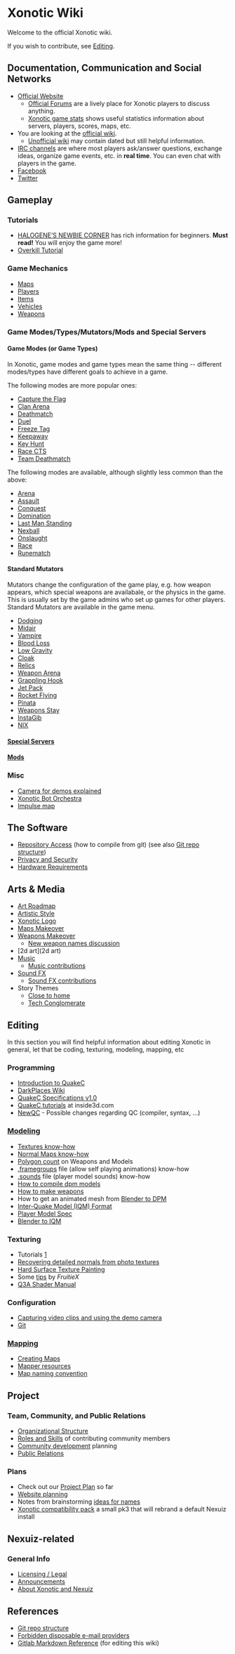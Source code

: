 # Xonotic Wiki

Welcome to the official Xonotic wiki.

If you wish to contribute, see [Editing](Editing).

## Documentation, Communication and Social Networks
-	[Official Website](http://xonotic.org)
	-	[Official Forums](http://forums.xonotic.org) are a lively place for Xonotic players to discuss anything.
	-	[Xonotic game stats](http://stats.xonotic.org/) shows useful statistics information about servers, players, scores, maps, etc.
-	You are looking at the [official wiki](https://gitlab.com/xonotic/xonotic/wikis/home).
	-	[Unofficial wiki](http://xonotic.wikia.com/wiki/Xonotic_Wiki) may contain dated but still helpful information.
-	[IRC channels](Channels) are where most players ask/answer questions, exchange ideas, organize game events, etc. in **real time**. You can even chat with players in the game.
-	[Facebook](https://www.facebook.com/xonotic/)
-	[Twitter](https://twitter.com/xonotic)

## Gameplay

### Tutorials
- [HALOGENE’S NEWBIE CORNER](Halogenes_Newbie_Corner) has rich information for beginners. **Must read!** You will enjoy the game more!
- [Overkill Tutorial](Overkill_Tutorial)

### Game Mechanics
-   [Maps](Maps)
-   [Players](Players)
-   [Items](Items)
-   [Vehicles](Vehicles)
-   [Weapons](Weapons)

### Game Modes/Types/Mutators/Mods and Special Servers

#### Game Modes (or Game Types)
In Xonotic, game modes and game types mean the same thing -- different modes/types have different goals to achieve in a game.

The following modes are more popular ones:

-   [Capture the Flag](Gamemodes/Capture_the_Flag)
-   [Clan Arena](Gamemodes/Clan_Arena)
-   [Deathmatch](Gamemodes/Deathmatch)
-   [Duel](Gamemodes/Duel)
-   [Freeze Tag](Gamemodes/Freeze_Tag)
-   [Keepaway](Gamemodes/Keepaway)
-   [Key Hunt](Gamemodes/Key_Hunt)
-   [Race CTS](Gamemodes/Race_CTS)
-   [Team Deathmatch](Gamemodes/Team_Deathmatch)

The following modes are available, although slightly less common than the above:

-   [Arena](Gamemodes/Arena)
-   [Assault](Gamemodes/Assault)
-   [Conquest](Gamemodes/Conquest)
-   [Domination](Gamemodes/Domination)
-   [Last Man Standing](Gamemodes/Last_Man_Standing)
-   [Nexball](Gamemodes/Nexball)
-   [Onslaught](Gamemodes/Onslaught)
-   [Race](Gamemodes/Race)
-   [Runematch](Gamemodes/Rune)

#### Standard Mutators
Mutators change the configuration of the game play, e.g. how weapon appears, which special weapons are availabale, or the physics in the game. This is usually set by the game admins who set up games for other players.  Standard Mutators are available in the game menu.

-   [Dodging](Mutators/Dodging)
-   [Midair](Mutators/Midair)
-   [Vampire](Mutators/Vampire)
-   [Blood Loss](Mutators/Blood_Loss)
-   [Low Gravity](Mutators/Low_Gravity)
-   [Cloak](Mutators/Cloak)
-   [Relics](Mutators/Relics)
-   [Weapon Arena](Mutators/Weapon_Arena)
-   [Grappling Hook](Mutators/Grappling_Hook)
-   [Jet Pack](Mutators/Jet_Pack)
-   [Rocket Flying](Mutators/Rocket_Flying)
-   [Pinata](Mutators/Pinata)
-   [Weapons Stay](Mutators/Weapons_Stay)
-   [InstaGib](Mutators/InstaGib)
-   [NIX](Mutators/NIX)

#### [Special Servers](Special_Servers)

#### [Mods](Mods)

### Misc
-   [Camera for demos explained](Recording/Demo_Camera)
-   [Xonotic Bot Orchestra](Xonotic_Bot_Orchestra)
-   [Impulse map](impulse_map)


## The Software
-   [Repository Access](Repository_Access) (how to compile from git) (see also [Git repo structure](Git))
-   [Privacy and Security](privacy-and-security)
-   [Hardware Requirements](Hardware_Requirements)

## Arts & Media
-   [Art Roadmap](Art_Roadmap)
-   [Artistic Style](Artistic_Style)
-   [Xonotic Logo](Planning/Logo/Logo)
-   [Maps Makeover](Planning/Maps_Makeover)
-   [Weapons Makeover](Planning/Weapons_Makeover)
    -   [New weapon names discussion](Planning/NamesWeapons)
-   [2d art](2d art)
-   [Music](Audio/Music)
    -   [Music contributions](Audio/Music_contributions)
-   [Sound FX](Audio/Sound_FX)
    -   [Sound FX contributions](Audio/Sound_FX_contributions)
-   Story Themes
    -   [Close to home](Planning/Themes/Close_to_home)
    -   [Tech Conglomerate](Planning/Themes/Tech_Conglomerate)


## Editing

In this section you will find helpful information about editing Xonotic in general, let that be coding, texturing, modeling, mapping, etc

### Programming
-   [Introduction to QuakeC](QuakeC/Introduction_to_QuakeC)
-   [DarkPlaces Wiki](Darkplaces/index)
-   [QuakeC Specifications v1.0](QuakeC/QuakeC_Wiki)
-   [QuakeC tutorials](http://www.inside3d.com/tutorials.php) at inside3d.com
-   [NewQC](QuakeC/NewQC) - Possible changes regarding QC (compiler, syntax, …)

### [Modeling](Darkplaces/Modeling)
-   [Textures know-how](Modeling/Textures)
-   [Normal Maps know-how](Modeling/Normal_Maps)
-   [Polygon count](Polycounts) on Weapons and Models
-   [.framegroups](Modeling/framegroups) file (allow self playing animations) know-how
-   [.sounds](Voices_and_sounds) file (player model sounds) know-how
-   [How to compile dpm models](Modeling/dpmodel)
-   [How to make weapons](Modeling/Weaponsystem)
-   How to get an animated mesh from [Blender to DPM](Modeling/Blender_to_DPM)
-   [Inter-Quake Model (IQM) Format](http://sauerbraten.org/iqm/)
-   [Player Model Spec](Modeling/Player_Model_Spec)
-   [Blender to IQM](Modeling/Blender_to_IQM)

### Texturing
-   Tutorials [1](http://www.cgtextures.com/content.php?action=tutorials)
-   [Recovering detailed normals from photo textures](http://www.cgtextures.com/content.php?action=tutorial&name=normalmap)
-   [Hard Surface Texture Painting](http://forums.cgsociety.org/showthread.php?t=373024)
-   Some [tips](http://forums.xonotic.org/showthread.php?tid=63&pid=445#pid445) by *FruitieX*
-   [Q3A Shader Manual](http://toolz.nexuizninjaz.com/shader/)

### Configuration
-   [Capturing video clips and using the demo camera](Recording/Democapture)
-   [Git](Git)

### [Mapping](Mapping/Mapping)
-   [Creating Maps](Mapping/Creating_Maps)
-   [Mapper resources](Mapping/Mapper_resources)
-   [Map naming convention](http://alientrap.org/forum/viewtopic.php?f=2&t=2363&sid=4f8a9e06ada52255e98bdfa744ec6beb#p27330)

## Project

### Team, Community, and Public Relations
-   [Organizational Structure](Organizational_Structure)
-   [Roles and Skills](Roles) of contributing community members
-   [Community development](Community_development) planning
-   [Public Relations](Pr)

### Plans
-   Check out our [Project Plan](Plan) so far
-   [Website planning](Planning/Website)
-   Notes from brainstorming [ideas for names](Planning/names)
-   [Xonotic compatibility pack](Xonotic_compatibility_pack) a small pk3 that will rebrand a default Nexuiz install

## Nexuiz-related

### General Info
-   [Licensing / Legal](Legal)
-   [Announcements](Announcements)
-   [About Xonotic and Nexuiz](Faq)

## References

-   [Git repo structure](Git)
-   [Forbidden disposable e-mail providers](Forbidden_disposable_e-mail_providers)
-   [Gitlab Markdown Reference](https://gitlab.com/help/markdown/markdown.md) (for editing this wiki)
